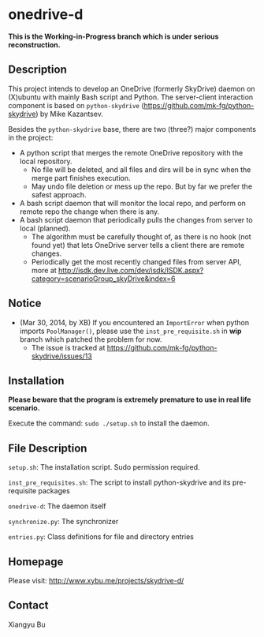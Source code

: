 onedrive-d
==================

**This is the Working-in-Progress branch which is under serious reconstruction.**

Description
-----------
This project intends to develop an OneDrive (formerly SkyDrive) daemon on (X)ubuntu with mainly Bash script and Python.
The server-client interaction component is based on `python-skydrive` (https://github.com/mk-fg/python-skydrive) by Mike Kazantsev.

Besides the `python-skydrive` base, there are two (three?) major components in the project:
 * A python script that merges the remote OneDrive repository with the local repository.
 	 * No file will be deleted, and all files and dirs will be in sync when the merge part finishes execution.
 	 * May undo file deletion or mess up the repo. But by far we prefer the safest approach.
 * A bash script daemon that will monitor the local repo, and perform on remote repo the change when there is any.
 * A bash script daemon that periodically pulls the changes from server to local (planned).
 	 * The algorithm must be carefully thought of, as there is no hook (not found yet) that lets OneDrive server tells a client there are remote changes.
 	 * Periodically get the most recently changed files from server API, more at http://isdk.dev.live.com/dev/isdk/ISDK.aspx?category=scenarioGroup_skyDrive&index=6

Notice
--------
* (Mar 30, 2014, by XB) If you encountered an `ImportError` when python imports `PoolManager()`, please use the `inst_pre_requisite.sh` in **wip** branch which patched the problem for now.
	 * The issue is tracked at https://github.com/mk-fg/python-skydrive/issues/13

Installation
--------------
__Please beware that the program is extremely premature to use in real life scenario.__

Execute the command: `sudo ./setup.sh` to install the daemon.


File Description
------------------

`setup.sh`:
    The installation script. Sudo permission required.

`inst_pre_requisites.sh`:
	The script to install python-skydrive and its pre-requisite packages

`onedrive-d`:
	The daemon itself

`synchronize.py`:
	The synchronizer

`entries.py`:
	Class definitions for file and directory entries

Homepage
-----------
Please visit: http://www.xybu.me/projects/skydrive-d/


Contact
--------

Xiangyu Bu
